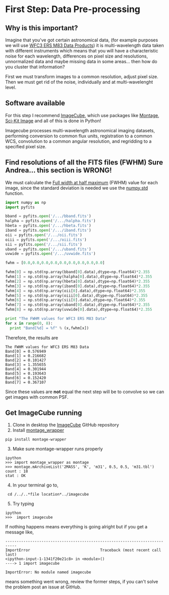First Step: Data Pre-processing
=================

Why is this important?
-----------------
Imagine that you've got certain astronomical data, (for example purposes we will use [WFC3 ERS M83 Data Products](http://archive.stsci.edu/prepds/wfc3ers/m83datalist.html)) it is multi-wavelength data taken with different instruments which means that you will have a characteristic noise for each wavelength, differences on pixel size and resolutions, unnormalized data and maybe missing data in some areas... then how do you cluster that information?

First we must transform images to a common resolution, adjust pixel size. Then we must get rid of the noise, individually and at multi-wavelenght level.

Software available
-----------------
For this step I recommend [ImageCube](https://github.com/sophiathl/imagecube.git),
 which use packages like [Montage](http://montage.ipac.caltech.edu/index.html),
 [Sci-Kit Image](http://scikit-image.org/) and all of this is done in Python!
 
 Imagecube processes multi-wavelength astronomical imaging datasets, performing conversion to common flux units,
 registration to a common WCS, convolution to a common angular resolution, and regridding to a specified pixel size.
 
Find resolutions of all the FITS files (FWHM) **Sure Andrea... this section is WRONG!**
----------------- 
We must calculate the [Full width at half maximum](http://mathworld.wolfram.com/FullWidthatHalfMaximum.html) (FWHM) value for each image, since the standard deviation is needed we use the [numpy.std](http://docs.scipy.org/doc/numpy/reference/generated/numpy.std.html#numpy-std) function.
  ```python
import numpy as np
import pyfits

bband = pyfits.open('/.../bband.fits')
halpha = pyfits.open('/.../halpha.fits')
hbeta = pyfits.open('/.../hbeta.fits')
iband = pyfits.open('/.../iband.fits')
oii = pyfits.open('/.../oii.fits')
oiii = pyfits.open('/.../oiii.fits')
sii = pyfits.open('/.../sii.fits')
uband = pyfits.open('/.../uband.fits')
uvwide = pyfits.open('/.../uvwide.fits')

fwhm = [0.0,0.0,0.0,0.0,0.0,0.0,0.0,0.0,0.0]

fwhm[0] = np.std(np.array(bband[0].data),dtype=np.float64)*2.355
fwhm[1] = np.std(np.array(halpha[0].data),dtype=np.float64)*2.355
fwhm[2] = np.std(np.array(hbeta[0].data),dtype=np.float64)*2.355
fwhm[3] = np.std(np.array(iband[0].data),dtype=np.float64)*2.355
fwhm[4] = np.std(np.array(oii[0].data),dtype=np.float64)*2.355
fwhm[5] = np.std(np.array(oiii[0].data),dtype=np.float64)*2.355
fwhm[6] = np.std(np.array(sii[0].data),dtype=np.float64)*2.355
fwhm[7] = np.std(np.array(uband[0].data),dtype=np.float64)*2.355
fwhm[8] = np.std(np.array(uvwide[0].data),dtype=np.float64)*2.355

print "The FWHM values for WFC3 ERS M83 Data"
for x in range(0, 8):
    print "Band[%d] = %f" % (x,fwhm[x])
  ```
Therefore, the results are
  ```
The FWHM values for WFC3 ERS M83 Data
Band[0] = 0.576949
Band[1] = 0.216682
Band[2] = 0.101427
Band[3] = 1.355655
Band[4] = 0.301944
Band[5] = 0.193643
Band[6] = 0.152420
Band[7] = 0.367107
  ```
Since these values are **not** equal the next step will be to convolve so we can get images with common PSF.

Get ImageCube running
-----------------
1. Clone in desktop the [ImageCube](https://github.com/sophiathl/imagecube.git) GitHub repository
2. Install [montage_wrapper](http://www.astropy.org/montage-wrapper/)

  ```
  pip install montage-wrapper
  ```
3. Make sure montage-wrapper runs properly

  ```
  ipython
  >>> import montage_wrapper as montage
  >>> montage.mArchiveList('2MASS', 'K', 'm31', 0.5, 0.5, 'm31.tbl')
  count : 18
  stat : OK
  ```
4. In your terminal go to,

  ```
   cd /../..*file location*../imagecube
  ```
5. Try typing

  ```
  ipython
  >>>  import imagecube
  ```
  
If nothing happens means everything is going alright but if you get a message like,

  ```
  ---------------------------------------------------------------------------
  ImportError                               Traceback (most recent call last)
  <ipython-input-1-1341f20e21c8> in <module>()
  ----> 1 import imagecube
  
  ImportError: No module named imagecube
  ```
  
means something went wrong, review the former steps, if you can't solve the problem post an issue at GitHub.

